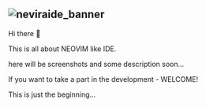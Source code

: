 
## ![neviraide_banner](https://github.com/NeViRAIDE/.github/assets/70325462/abafbb02-2f70-4ece-a526-dea9a1b2d143)

Hi there 👋

This is all about NEOVIM like IDE.

here will be screenshots and some description soon...

If you want to take a part in the development - WELCOME!

This is just the beginning...

<!--

**Here are some ideas to get you started:**

🙋‍♀️ A short introduction - what is your organization all about?
🌈 Contribution guidelines - how can the community get involved?
👩‍💻 Useful resources - where can the community find your docs? Is there anything else the community should know?
🍿 Fun facts - what does your team eat for breakfast?
🧙 Remember, you can do mighty things with the power of [Markdown](https://docs.github.com/github/writing-on-github/getting-started-with-writing-and-formatting-on-github/basic-writing-and-formatting-syntax)
-->
